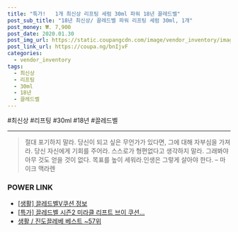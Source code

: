 ```yaml
--- 
title: "특가!   1개 최신상 리프팅 세럼 30ml 파워 18년 끌레드벨" 
post_sub_title: "18년 최신상/ 끌레드벨 파워 리프팅 세럼 30ml, 1개" 
post_money: ₩. 7,900 
post_date: 2020.01.30 
post_img_url: https://static.coupangcdn.com/image/vendor_inventory/images/2018/10/16/11/4/c5ed561a-8c1c-4fdf-a015-6d1757caa8fa.jpg 
post_link_url: https://coupa.ng/bnIjvF 
categories: 
  - vendor_inventory 
tags: 
  - 최신상 
  - 리프팅 
  - 30ml 
  - 18년 
  - 끌레드벨 
--- 
```

  #최신상 #리프팅 #30ml #18년 #끌레드벨 
<hr> 

> 절대 포기하지 말라. 당신이 되고 싶은 무언가가 있다면, 그에 대해 자부심을 가져라. 당신 자신에게 기회를 주어라. 스스로가 형편없다고 생각하지 말라. 그래봐야 아무 것도 얻을 것이 없다. 목표를 높이 세워라.인생은 그렇게 살아야 한다.  – 마이크 맥라렌 


### POWER LINK

* <a href="https://blog.naver.com/sakai111/221766345895" target="_blank"> [생활] 끌레드벨V쿠션 정보 </a>
* <a href="https://blog.naver.com/santokki14/221790756949" target="_blank">[특가] 끌레드벨 시즌2 미라클 리프트 브이 쿠션...</a>
* <a href="https://blog.naver.com/santokki14/221779306502" target="_blank">생활 / 진도끌레베 베스트 ~57위</a>

